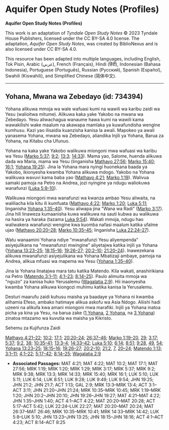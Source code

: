 # Aquifer Open Study Notes (Profiles)

**Aquifer Open Study Notes (Profiles)**

This work is an adaptation of *Tyndale Open Study Notes* © 2023 Tyndale House Publishers, licensed under the CC BY\-SA 4\.0 license. The adaptation, *Aquifer Open Study Notes*, was created by BiblioNexus and is also licensed under CC BY\-SA 4\.0\.

This resource has been adapted into multiple languages, including English, Tok Pisin, Arabic (عربي), French (Français), Hindi (हिंदी), Indonesian (Bahasa Indonesia), Portuguese (Português), Russian (Русский), Spanish (Español), Swahili (Kiswahili), and Simplified Chinese (简体中文).



--------------------------------

## Yohana, Mwana wa Zebedayo (id: 734394)

Yohana alikuwa mmoja wa wale wafuasi kumi na wawili wa karibu zaidi wa Yesu (walioitwa mitume). Alikuwa kaka yake Yakobo na mwana wa Zebedayo. Yesu aliwachagua wanaume hawa kumi na wawili kama wawakilishi wake maalum na akawapa mamlaka ya kuwafundisha wengine kumhusu. Kazi yao ilisaidia kuanzisha kanisa la awali. Mapokeo ya awali yanasema Yohana, mwana wa Zebedayo, aliandika Injili ya Yohana, Barua za Yohana, na Kitabu cha Ufunuo.

Yohana na kaka yake Yakobo walikuwa miongoni mwa wafuasi wa karibu wa Yesu ([Marko 5:37](https://ref.ly/Mark5:37); [9:2](https://ref.ly/Mark9:2); [13:3](https://ref.ly/Mark13:3); [14:33](https://ref.ly/Mark14:33)). Mama yao, Salome, huenda alikuwa dada wa Maria, mama wa Yesu (linganisha [Mathayo 27:56](https://ref.ly/Matt27:56); [Marko 15:40](https://ref.ly/Mark15:40); [16:1](https://ref.ly/Mark16:1); [Yohana 19:25](https://ref.ly/John19:25)). Jina la Yohana mara nyingi huonekana baada ya Yakobo, ikionyesha kwamba Yohana alikuwa mdogo. Yakobo na Yohana walikuwa wavuvi kama baba yao ([Mathayo 4:21](https://ref.ly/Matt4:21); [Marko 1:19](https://ref.ly/Mark1:19)). Walivua samaki pamoja na Petro na Andrea, jozi nyingine ya ndugu waliokuwa wanafunzi ([Luka 5:8–10](https://ref.ly/Luke5:8-Luke5:10)).

Walikuwa miongoni mwa wanafunzi wa kwanza ambao Yesu aliwaita, na waliliacha kila kitu ili kumfuata ([Mathayo 4:22](https://ref.ly/Matt4:22); [Marko 1:20](https://ref.ly/Mark1:20); [Luka 5:11](https://ref.ly/Luke5:11); linganisha [Yohana 1:35–40](https://ref.ly/John1:35-John1:40)). Yesu aliwapa jina "Wana wa Radi" ([Marko 3:17](https://ref.ly/Mark3:17)). Jina hili linaweza kumaanisha kuwa walikuwa na sauti kubwa au walikuwa na hasira ya haraka (tazama [Luka 9:54](https://ref.ly/Luke9:54)). Wakati mmoja, ndugu hao waliwakera wanafunzi wengine kwa kuomba nafasi maalum katika ufalme ujao ([Mathayo 20:20–28](https://ref.ly/Matt20:20-Matt20:28); [Marko 10:35–45](https://ref.ly/Mark10:35-Mark10:45); linganisha [Luka 22:24–27](https://ref.ly/Luke22:24-Luke22:27)).

Watu wanaamini Yohana ndiye "mwanafunzi Yesu aliyempenda" asiyejulikana na "mwanafunzi mwingine" aliyetajwa katika injili ya Yohana ([Yohana 13:23–25](https://ref.ly/John13:23-John13:25); [18:15–16](https://ref.ly/John18:15-John18:16); [19:26–27](https://ref.ly/John19:26-John19:27); [20:2–10](https://ref.ly/John20:2-John20:10); [21:20–24](https://ref.ly/John21:20-John21:24)). Inawezekana alikuwa mwanafunzi asiyejulikana wa Yohana Mbatizaji ambaye, pamoja na Andrea, alikua mfuasi wa mapema wa Yesu ([Yohana 1:35–40](https://ref.ly/John1:35-John1:40)).

Jina la Yohana linatajwa mara tatu katika Matendo. Kila wakati, anashirikiana na Petro ([Matendo 3:1–11](https://ref.ly/Acts3:1-Acts3:11); [4:1–23](https://ref.ly/Acts4:1-Acts4:23); [8:14–25](https://ref.ly/Acts8:14-Acts8:25)). Paulo alimuita mmoja wa "nguzo" za kanisa huko Yerusalemu ([Wagalatia 2:9](https://ref.ly/Gal2:9)). Hii inaonyesha kwamba Yohana alikuwa kiongozi muhimu katika kanisa la Yerusalemu.

Desturi maarufu zaidi kuhusu maisha ya baadaye ya Yohana ni kwamba alihamia Efeso, ambako hatimaye alikua askofu wa Asia Ndogo. Aliishi hadi uzeeni na alikufa kwa amani miongoni mwa marafiki. Injili ya Yohana inatoa picha ya kina ya Yesu, na barua zake ([1 Yohana](https://ref.ly/1John1:1-1John5:21), [2 Yohana](https://ref.ly/2John1:1-2John1:13), na [3 Yohana](https://ref.ly/3John1:1-3John1:14)) zinatoa mtazamo wa kuvutia wa maisha ya Kikristo.

Sehemu za Kujifunza Zaidi

[Mathayo 4:21–22](https://ref.ly/Matt4:21-Matt4:22); [10:2](https://ref.ly/Matt10:2); [17:1](https://ref.ly/Matt17:1); [20:20–24](https://ref.ly/Matt20:20-Matt20:24); [26:37–46](https://ref.ly/Matt26:37-Matt26:46); [Marko 1:19–20](https://ref.ly/Mark1:19-Mark1:20), [29](https://ref.ly/Mark1:29); [3:17](https://ref.ly/Mark3:17); [5:37](https://ref.ly/Mark5:37); [9:2](https://ref.ly/Mark9:2), [38](https://ref.ly/Mark9:38); [10:35–41](https://ref.ly/Mark10:35-Mark10:41); [13:3–4](https://ref.ly/Mark13:3-Mark13:4); [14:33–42](https://ref.ly/Mark14:33-Mark14:42); [Luka 5:10](https://ref.ly/Luke5:10); [6:14](https://ref.ly/Luke6:14); [8:51](https://ref.ly/Luke8:51); [9:28](https://ref.ly/Luke9:28), [49](https://ref.ly/Luke9:49), [54](https://ref.ly/Luke9:54); [Yohana 13:23–25](https://ref.ly/John13:23-John13:25); [18:15–16](https://ref.ly/John18:15-John18:16); [19:26–27](https://ref.ly/John19:26-John19:27); [20:2–10](https://ref.ly/John20:2-John20:10); [21:2](https://ref.ly/John21:2), [7](https://ref.ly/John21:7), [20–24](https://ref.ly/John21:20-John21:24); [Matendo 1:13](https://ref.ly/Acts1:13); [3:1–11](https://ref.ly/Acts3:1-Acts3:11); [4:1–22](https://ref.ly/Acts4:1-Acts4:22); [5:17–42](https://ref.ly/Acts5:17-Acts5:42); [8:14–25](https://ref.ly/Acts8:14-Acts8:25); [Wagalatia 2:9](https://ref.ly/Gal2:9)

* **Associated Passages:** MAT 4:21; MAT 4:22; MAT 10:2; MAT 17:1; MAT 27:56; MRK 1:19; MRK 1:20; MRK 1:29; MRK 3:17; MRK 5:37; MRK 9:2; MRK 9:38; MRK 13:3; MRK 14:33; MRK 15:40; MRK 16:1; LUK 5:10; LUK 5:11; LUK 6:14; LUK 8:51; LUK 9:28; LUK 9:49; LUK 9:54; JHN 19:25; JHN 21:2; JHN 21:7; ACT 1:13; GAL 2:9; MRK 13:3–MRK 13:4; ACT 3:1–ACT 3:11; JHN 21:20–JHN 21:24; MRK 10:35–MRK 10:45; MRK 1:19–MRK 1:20; JHN 20:2–JHN 20:10; JHN 19:26–JHN 19:27; MAT 4:21–MAT 4:22; JHN 1:35–JHN 1:40; ACT 4:1–ACT 4:22; MAT 20:20–MAT 20:28; ACT 5:17–ACT 5:42; LUK 22:24–LUK 22:27; MAT 20:20–MAT 20:24; MAT 26:37–MAT 26:46; MRK 10:35–MRK 10:41; MRK 14:33–MRK 14:42; LUK 5:8–LUK 5:10; JHN 13:23–JHN 13:25; JHN 18:15–JHN 18:16; ACT 4:1–ACT 4:23; ACT 8:14–ACT 8:25

